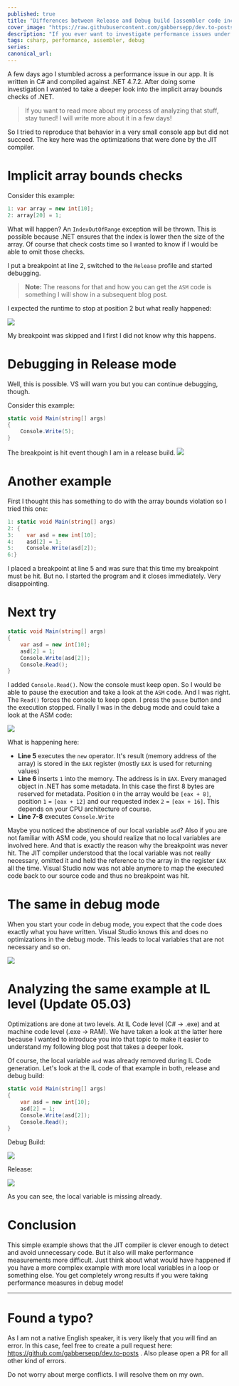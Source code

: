 ```yaml
---
published: true
title: "Differences between Release and Debug build [assembler code included]"
cover_image: "https://raw.githubusercontent.com/gabbersepp/dev.to-posts/master/blog-posts/analyzing-performance-trap/assets/header.jpg"
description: "If you ever want to investigate performance issues under the hood you should be aware of the differences between release and debug profile."
tags: csharp, performance, assembler, debug
series:
canonical_url:
---
```


A few days ago I stumbled across a performance issue in our app. It is written in C# and compiled against .NET 4.7.2. After doing some investigation I wanted to take a deeper look into the implicit array bounds checks of .NET. 

>If you want to read more about my process of analyzing that stuff, stay tuned! I will write more about it in a few days!

So I tried to reproduce that behavior in a very small console app but did not succeed. The key here was the optimizations that were done by the JIT compiler.

# Implicit array bounds checks
Consider this example:

```cs
1: var array = new int[10];
2: array[20] = 1;
```

What will happen? An `IndexOutOfRange` exception will be thrown. This is possible because .NET ensures that the index is lower then the size of the array. Of course that check costs time so I wanted to know if I would be able to omit those checks.

I put a breakpoint at line 2, switched to the `Release` profile and started debugging.

>**Note:** The reasons for that and how you can get the `ASM` code is something I will show in a subsequent blog post.

I expected the runtime to stop at position 2 but what really happened:

![](./assets/img1.jpg)

My breakpoint was skipped and I first I did not know why this happens.

# Debugging in Release mode

Well, this is possible. VS will warn you but you can continue debugging, though.

Consider this example:

```cs
static void Main(string[] args)
{
    Console.Write(5);
}
```

The breakpoint is hit event though I am in a release build.
![](./assets/img2.jpg)

# Another example

First I thought this has something to do with the array bounds violation so I tried this one:

```cs
1: static void Main(string[] args)
2: {
3:    var asd = new int[10];
4:    asd[2] = 1;
5:    Console.Write(asd[2]);
6:}
```

I placed a breakpoint at line 5 and was sure that this time my breakpoint must be hit. But no. I started the program and it closes immediately. Very disappointing.

# Next try

```cs
static void Main(string[] args)
{
    var asd = new int[10];
    asd[2] = 1;
    Console.Write(asd[2]);
    Console.Read();
}
```

I added `Console.Read()`. Now the console must keep open. So I would be able to pause the execution and take a look at the `ASM` code. And I was right. The `Read()` forces the console to keep open. I press the `pause` button and the execution stopped. Finally I was in the debug mode and could take a look at the ASM code:

![](./assets/asm.jpg)

What is happening here:
+ **Line 5** executes the `new` operator. It's result (memory address of the array) is stored in the `EAX` register (mostly `EAX` is used for returning values)
+ **Line 6** inserts `1` into the memory. The address is in `EAX`. Every managed object in .NET has some metadata. In this case the first 8 bytes are reserved for metadata. Position `0` in the array would be `[eax + 8]`, position `1` = `[eax + 12]` and our requested index `2` = `[eax + 16]`. This depends on your CPU architecture of course.
+ **Line 7-8** executes `Console.Write`

Maybe you noticed the abstinence of our local variable `asd`? Also if you are not familiar with ASM code, you should realize that no local variables are involved here. And that is exactly the reason why the breakpoint was never hit. The JIT compiler understood that the local variable was not really necessary, omitted it and held the reference to the array in the register `EAX` all the time. Visual Studio now was not able anymore to map the executed code back to our source code and thus no breakpoint was hit.

# The same in debug mode
When you start your code in debug mode, you expect that the code does exactly what you have written. Visual Studio knows this and does no optimizations in the debug mode. This leads to local variables that are not necessary and so on.

![](./assets/debug.jpg)

# Analyzing the same example at IL level (Update 05.03)

Optimizations are done at two levels. At IL Code level (C# -> .exe) and at machine code level (.exe -> RAM). We have taken a look at the latter here because I wanted to introduce you into that topic to make it easier to understand my following blog post that takes a deeper look.

Of course, the local variable `asd` was already removed during IL Code generation. Let's look at the IL code of that example in both, release and debug build:

```cs
static void Main(string[] args)
{
    var asd = new int[10];
    asd[2] = 1;
    Console.Write(asd[2]);
    Console.Read();
}
```

Debug Build:

![](./assets/il-debug.jpg)

Release:

![](./assets/il-release.jpg)

As you can see, the local variable is missing already.

# Conclusion

This simple example shows that the JIT compiler is clever enough to detect and avoid unnecessary code. But it also will make performance measurements more difficult. Just think about what would have happened if you have a more complex example with more local variables in a loop or something else. You get completely wrong results if you were taking performance measures in debug mode!

----

# Found a typo?
As I am not a native English speaker, it is very likely that you will find an error. In this case, feel free to create a pull request here: https://github.com/gabbersepp/dev.to-posts . Also please open a PR for all other kind of errors.

Do not worry about merge conflicts. I will resolve them on my own. 

